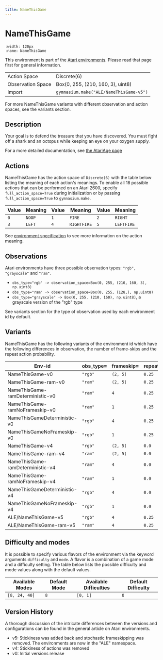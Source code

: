 ```yaml
---
title: NameThisGame
---
```


# NameThisGame

```{figure} ../_static/videos/environments/name_this_game.gif
:width: 120px
:name: NameThisGame
```

This environment is part of the <a href='..'>Atari environments</a>. Please read that page first for general information.

|   |   |
|---|---|
| Action Space | Discrete(6) |
| Observation Space | Box(0, 255, (210, 160, 3), uint8) |
| Import | `gymnasium.make("ALE/NameThisGame-v5")` |

For more NameThisGame variants with different observation and action spaces, see the variants section.

## Description

Your goal is to defend the treasure that you have discovered. You must fight off a shark and an octopus while keeping an eye on your oxygen supply.

For a more detailed documentation, see [the AtariAge page](https://atariage.com/manual_html_page.php?SoftwareLabelID=323)

## Actions

NameThisGame has the action space of `Discrete(6)` with the table below listing the meaning of each action's meanings.
To enable all 18 possible actions that can be performed on an Atari 2600, specify `full_action_space=True` during
initialization or by passing `full_action_space=True` to `gymnasium.make`.

| Value   | Meaning   | Value   | Meaning     | Value   | Meaning    |
|---------|-----------|---------|-------------|---------|------------|
| `0`     | `NOOP`    | `1`     | `FIRE`      | `2`     | `RIGHT`    |
| `3`     | `LEFT`    | `4`     | `RIGHTFIRE` | `5`     | `LEFTFIRE` |

See [environment specification](../env-spec) to see more information on the action meaning.

## Observations

Atari environments have three possible observation types: `"rgb"`, `"grayscale"` and `"ram"`.

- `obs_type="rgb" -> observation_space=Box(0, 255, (210, 160, 3), np.uint8)`
- `obs_type="ram" -> observation_space=Box(0, 255, (128,), np.uint8)`
- `obs_type="grayscale" -> Box(0, 255, (210, 160), np.uint8)`, a grayscale version of the "rgb" type

See variants section for the type of observation used by each environment id by default.


## Variants

NameThisGame has the following variants of the environment id which have the following differences in observation,
the number of frame-skips and the repeat action probability.

| Env-id                           | obs_type=   | frameskip=   | repeat_action_probability=   |
|----------------------------------|-------------|--------------|------------------------------|
| NameThisGame-v0                  | `"rgb"`     | `(2, 5)`     | `0.25`                       |
| NameThisGame-ram-v0              | `"ram"`     | `(2, 5)`     | `0.25`                       |
| NameThisGame-ramDeterministic-v0 | `"ram"`     | `4`          | `0.25`                       |
| NameThisGame-ramNoFrameskip-v0   | `"ram"`     | `1`          | `0.25`                       |
| NameThisGameDeterministic-v0     | `"rgb"`     | `4`          | `0.25`                       |
| NameThisGameNoFrameskip-v0       | `"rgb"`     | `1`          | `0.25`                       |
| NameThisGame-v4                  | `"rgb"`     | `(2, 5)`     | `0.0`                        |
| NameThisGame-ram-v4              | `"ram"`     | `(2, 5)`     | `0.0`                        |
| NameThisGame-ramDeterministic-v4 | `"ram"`     | `4`          | `0.0`                        |
| NameThisGame-ramNoFrameskip-v4   | `"ram"`     | `1`          | `0.0`                        |
| NameThisGameDeterministic-v4     | `"rgb"`     | `4`          | `0.0`                        |
| NameThisGameNoFrameskip-v4       | `"rgb"`     | `1`          | `0.0`                        |
| ALE/NameThisGame-v5              | `"rgb"`     | `4`          | `0.25`                       |
| ALE/NameThisGame-ram-v5          | `"ram"`     | `4`          | `0.25`                       |

## Difficulty and modes

It is possible to specify various flavors of the environment via the keyword arguments `difficulty` and `mode`.
A flavor is a combination of a game mode and a difficulty setting. The table below lists the possible difficulty and mode values
along with the default values.

| Available Modes   | Default Mode   | Available Difficulties   | Default Difficulty   |
|-------------------|----------------|--------------------------|----------------------|
| `[8, 24, 40]`     | `8`            | `[0, 1]`                 | `0`                  |

## Version History

A thorough discussion of the intricate differences between the versions and configurations can be found in the general article on Atari environments.

* v5: Stickiness was added back and stochastic frameskipping was removed. The environments are now in the "ALE" namespace.
* v4: Stickiness of actions was removed
* v0: Initial versions release
